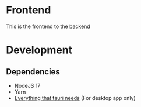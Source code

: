 # Frontend

This is the frontend to the [backend](https://git.aninternettroll.xyz/aninternettroll/arsoppgave.backend)

# Development

## Dependencies

- NodeJS 17
- Yarn
- [Everything that tauri needs](https://tauri.studio/docs/getting-started/prerequisites) (For desktop app only)
